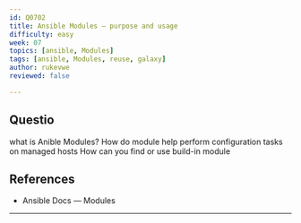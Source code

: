 ```yaml
---
id: Q0702
title: Ansible Modules — purpose and usage
difficulty: easy
week: 07
topics: [ansible, Modules]
tags: [ansible, Modules, reuse, galaxy]
author: rukevwe
reviewed: false

---
```


## Questio
what is Anible Modules?
How do module help  perform  configuration  tasks on managed hosts
How can you find or use build-in module


## References
- Ansible Docs — Modules

---
